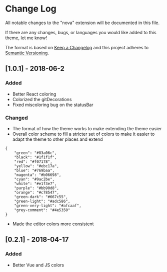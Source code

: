 # Change Log
All notable changes to the "nova" extension will be documented in this file.

If there are any changes, bugs, or languages you would like added to this theme, let me know!

The format is based on [Keep a Changelog](http://keepachangelog.com/en/1.0.0/)
and this project adheres to [Semantic Versioning](http://semver.org/spec/v2.0.0.html).

## [1.0.1] - 2018-06-2
### Added
- Better React coloring
- Colorized the gitDecorations
- Fixed miscoloring bug on the statusBar

### Changed
- The format of how the theme works to make extending the theme easier
- Overall color scheme to fill a stricter set of colors to make it easier to adapt the theme to other places and extend
```
{
    "green": "#83a06c",
    "black": "#1f1f1f",
    "red": "#f07178",
    "yellow": "#ebc17a",
    "blue": "#769baa",
    "magenta": "#b06698",
    "cyan": "#9ac2be",
    "white": "#e1f3e7",
    "purple": "#bb90d8",
    "orange": "#c78547",
    "green-dark": "#667c55",
    "green-light": "#adc586",
    "green-very-light": "#afcaaf",
    "grey-comment": "#4e5350"
}
```
- Made the editor colors more consistent

## [0.2.1] - 2018-04-17
### Added
- Better Vue and JS colors



